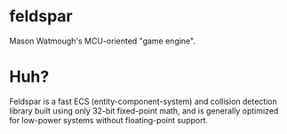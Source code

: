 # feldspar
Mason Watmough's MCU-oriented "game engine".

# Huh?

Feldspar is a fast ECS (entity-component-system) and collision detection library built using only 32-bit fixed-point math, and is generally optimized for low-power systems without floating-point support.
